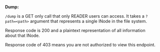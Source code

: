 **Dump:**

`/dump` is a GET only call that only READER users can access.
It takes a `?path=<path>` argument that represents a single INode in the file system.

Response code is 200 and a plaintext representation of all information about that INode.

Response code of 403 means you are not authorized to view this endpoint.